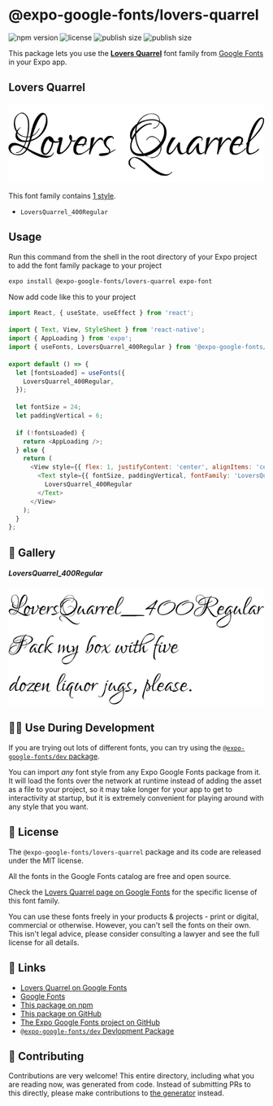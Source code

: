 # @expo-google-fonts/lovers-quarrel

![npm version](https://flat.badgen.net/npm/v/@expo-google-fonts/lovers-quarrel)
![license](https://flat.badgen.net/github/license/expo/google-fonts)
![publish size](https://flat.badgen.net/packagephobia/install/@expo-google-fonts/lovers-quarrel)
![publish size](https://flat.badgen.net/packagephobia/publish/@expo-google-fonts/lovers-quarrel)

This package lets you use the [**Lovers Quarrel**](https://fonts.google.com/specimen/Lovers+Quarrel) font family from [Google Fonts](https://fonts.google.com/) in your Expo app.

## Lovers Quarrel

![Lovers Quarrel](./font-family.png)

This font family contains [1 style](#-gallery).

- `LoversQuarrel_400Regular`

## Usage

Run this command from the shell in the root directory of your Expo project to add the font family package to your project
```sh
expo install @expo-google-fonts/lovers-quarrel expo-font
```

Now add code like this to your project
```js
import React, { useState, useEffect } from 'react';

import { Text, View, StyleSheet } from 'react-native';
import { AppLoading } from 'expo';
import { useFonts, LoversQuarrel_400Regular } from '@expo-google-fonts/lovers-quarrel';

export default () => {
  let [fontsLoaded] = useFonts({
    LoversQuarrel_400Regular,
  });

  let fontSize = 24;
  let paddingVertical = 6;

  if (!fontsLoaded) {
    return <AppLoading />;
  } else {
    return (
      <View style={{ flex: 1, justifyContent: 'center', alignItems: 'center' }}>
        <Text style={{ fontSize, paddingVertical, fontFamily: 'LoversQuarrel_400Regular' }}>
          LoversQuarrel_400Regular
        </Text>
      </View>
    );
  }
};

```

## 🔡 Gallery

##### LoversQuarrel_400Regular
![LoversQuarrel_400Regular](./LoversQuarrel_400Regular.ttf.png)


## 👩‍💻 Use During Development

If you are trying out lots of different fonts, you can try using the [`@expo-google-fonts/dev` package](https://github.com/expo/google-fonts/tree/master/font-packages/dev#readme).

You can import *any* font style from any Expo Google Fonts package from it. It will load the fonts
over the network at runtime instead of adding the asset as a file to your project, so it may take longer
for your app to get to interactivity at startup, but it is extremely convenient
for playing around with any style that you want.

## 📖 License

The `@expo-google-fonts/lovers-quarrel` package and its code are released under the MIT license.

All the fonts in the Google Fonts catalog are free and open source.

Check the [Lovers Quarrel page on Google Fonts](https://fonts.google.com/specimen/Lovers+Quarrel) for the specific license of this font family.

You can use these fonts freely in your products & projects - print or digital, commercial or otherwise. However, you can't sell the fonts on their own. This isn't legal advice, please consider consulting a lawyer and see the full license for all details.

## 🔗 Links

- [Lovers Quarrel on Google Fonts](https://fonts.google.com/specimen/Lovers+Quarrel)
- [Google Fonts](https://fonts.google.com/)
- [This package on npm](https://www.npmjs.com/package/@expo-google-fonts/lovers-quarrel)
- [This package on GitHub](https://github.com/expo/google-fonts/tree/master/font-packages/lovers-quarrel)
- [The Expo Google Fonts project on GitHub](https://github.com/expo/google-fonts)
- [`@expo-google-fonts/dev` Devlopment Package](https://github.com/expo/google-fonts/tree/master/font-packages/dev)

## 🤝 Contributing

Contributions are very welcome! This entire directory, including what you are reading now, was generated from code. Instead of submitting PRs to this directly, please make contributions to [the generator](https://github.com/expo/google-fonts/tree/master/packages/generator) instead.

